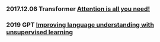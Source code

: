 ### 2017.12.06 Transformer [Attention is all you need!](https://arxiv.org/pdf/1706.03762.pdf)   

### 2019 GPT [Improving language understanding with unsupervised learning](https://openai.com/research/language-unsupervised)
